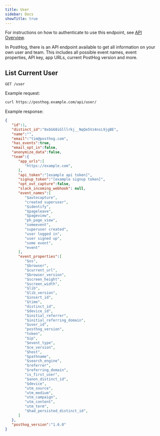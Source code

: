 ```yaml
---
title: User
sidebar: Docs
showTitle: true
---
```


<span class='note-block'>For instructions on how to authenticate to use this endpoint, see [API Overview](/docs/api/overview).</span><br />

In PostHog, there is an API endpoint available to get all information on your own user and team.
This includes all possible event names, event properties, API key, app URLs, current PostHog version and more.


## List Current User


```shell
GET /user
```


Example request:

```bash
curl https://posthog.example.com/api/user/
```

Example response:

```json
{
   "id":1,
   "distinct_id":"0xbG68iGlllrkj__NqQe5Vz4nsL9jgBE",
   "name":"",
   "email":"tim@posthog.com",
   "has_events":true,
   "email_opt_in":false,
   "anonymize_data":false,
   "team":{
      "app_urls":[
         "https://example.com",
      ],
      "api_token":"[example api token]",
      "signup_token":"[example signup token]",
      "opt_out_capture":false,
      "slack_incoming_webhook": null,
      "event_names":[
         "$autocapture",
         "created superuser",
         "$identify",
         "$pageleave",
         "$pageview",
         "ph_page_view",
         "someevent",
         "superuser created",
         "user logged in",
         "user signed up",
         "some event",
         "event"
      ],
      "event_properties":[
         "$os",
         "$browser",
         "$current_url",
         "$browser_version",
         "$screen_height",
         "$screen_width",
         "$lib",
         "$lib_version",
         "$insert_id",
         "$time",
         "distinct_id",
         "$device_id",
         "$initial_referrer",
         "$initial_referring_domain",
         "$user_id",
         "posthog_version",
         "token",
         "$ip",
         "$event_type",
         "$ce_version",
         "$host",
         "$pathname",
         "$search_engine",
         "$referrer",
         "$referring_domain",
         "is_first_user",
         "$anon_distinct_id",
         "$device",
         "utm_source",
         "utm_medium",
         "utm_campaign",
         "utm_content",
         "utm_term",
         "$had_persisted_distinct_id",
      ]
   },
   "posthog_version":"1.6.0"
}
```